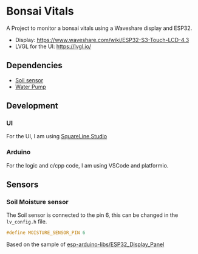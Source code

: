 # Bonsai Vitals

A Project to monitor a bonsai vitals using a Waveshare display and ESP32.

* Display: https://www.waveshare.com/wiki/ESP32-S3-Touch-LCD-4.3
* LVGL for the UI: https://lvgl.io/

## Dependencies

* [Soil sensor](https://www.amazon.com/gp/product/B093V62VXD/ref=ppx_yo_dt_b_search_asin_title?ie=UTF8&psc=1)
* [Water Pump](https://www.amazon.com/gp/product/B093V62VXD/ref=ppx_yo_dt_b_search_asin_title?ie=UTF8&psc=1)

## Development

### UI
For the UI, I am using [SquareLine Studio](https://squareline.io/)

### Arduino
For the logic and c/cpp code, I am using VSCode and platformio.

## Sensors

### Soil Moisture sensor

The Soil sensor is connected to the pin 6, this can be changed in the `lv_config.h` file.

```h
#define MOISTURE_SENSOR_PIN 6
```

Based on the sample of [esp-arduino-libs/ESP32_Display_Panel](https://github.com/esp-arduino-libs/ESP32_Display_Panel)